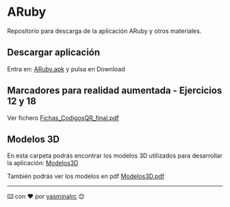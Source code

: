 # ARuby
Repositorio para descarga de la aplicación ARuby y otros materiales.

## Descargar aplicación 

Entra en: [ARuby.apk](https://github.com/yasminalrc/ARuby/blob/4e53543ee1a2a273b6da2b6f858224be8b3c479e/ARuby.apk) y pulsa en Download

## Marcadores para realidad aumentada - Ejercicios 12 y 18

Ver fichero [Fichas_CodigosQR_final.pdf](https://github.com/yasminalrc/ARuby/blob/8bf4c6deea0a1c8ac34a6a7744e209a412b5ac90/Fichas%20Ejercicios/Fichas_CodigosQR_final.pdf)


## Modelos 3D 

En esta carpeta podrás encontrar los modelos 3D utilizados para desarrollar la aplicación: [Modelos3D](https://github.com/yasminalrc/ARuby/tree/main/Modelos3D)

También podrás ver los modelos en pdf [Modelos3D.pdf](https://github.com/yasminalrc/ARuby/blob/6e7fc5cae67be88956b06f40785a9d202d411e5a/Modelos3D/Modelos3D.pdf)


---
⌨️ con ❤️ por [yasminalrc](https://github.com/yasminalrc) 😊
